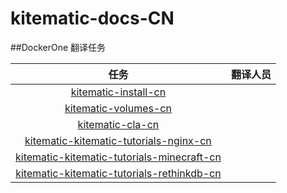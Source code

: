 # kitematic-docs-CN


##DockerOne 翻译任务

| 任务 | 翻译人员
|:------:|:----------:
| [kitematic-install-cn](https://github.com/DockerOne-CN/kitematic-docs-CN/blob/master/kitematic-install-cn.md) | |
| [kitematic-volumes-cn](https://github.com/DockerOne-CN/kitematic-docs-CN/blob/master/kitematic-volumes-cn.md) | |
| [kitematic-cla-cn](https://github.com/DockerOne-CN/kitematic-docs-CN/blob/master/kitematic-cla-cn.md) | |
| [kitematic-kitematic-tutorials-nginx-cn](https://github.com/DockerOne-CN/kitematic-docs-CN/blob/master/kitematic-tutorials-nginx-cn.md) | |
| [kitematic-kitematic-tutorials-minecraft-cn](https://github.com/DockerOne-CN/kitematic-docs-CN/blob/master/kitematic-tutorials-minecraft-cn.md) | |
| [kitematic-kitematic-tutorials-rethinkdb-cn](https://github.com/DockerOne-CN/kitematic-docs-CN/blob/master/kitematic-tutorials-rethinkdb-cn.md) | |




